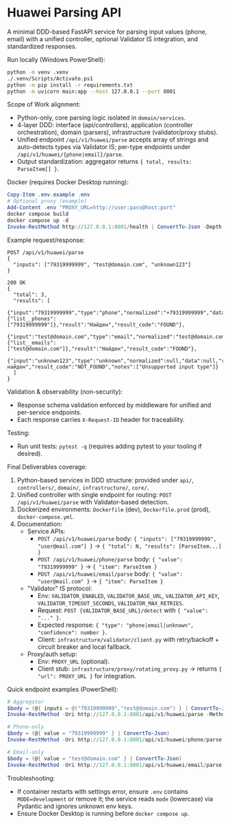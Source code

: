 # Huawei Parsing API

A minimal DDD-based FastAPI service for parsing input values (phone, email) with a unified controller, optional Validator IS integration, and standardized responses.

Run locally (Windows PowerShell):

```bash
python -m venv .venv
./.venv/Scripts/Activate.ps1
python -m pip install -r requirements.txt
python -m uvicorn main:app --host 127.0.0.1 --port 8001
```

Scope of Work alignment:
- Python-only, core parsing logic isolated in `domain/services`.
- 4-layer DDD: interface (api/controllers), application (controller orchestration), domain (parsers), infrastructure (validator/proxy stubs).
- Unified endpoint `/api/v1/huawei/parse` accepts array of strings and auto-detects types via Validator IS; per-type endpoints under `/api/v1/huawei/{phone|email}/parse`.
- Output standardization: aggregator returns `{ total, results: ParseItem[] }`.

Docker (requires Docker Desktop running):
```powershell
Copy-Item .env.example .env
# Optional proxy (example)
Add-Content .env "PROXY_URL=http://user:pass@host:port"
docker compose build
docker compose up -d
Invoke-RestMethod http://127.0.0.1:8001/health | ConvertTo-Json -Depth 6
```

Example request/response:
```http
POST /api/v1/huawei/parse
{
  "inputs": ["79319999999", "test@domain.com", "unknown123"]
}

200 OK
{
  "total": 3,
  "results": [
    {"input":"79319999999","type":"phone","normalized":"+79319999999","data":{"list__phones":["79319999999"]},"result":"Найден","result_code":"FOUND"},
    {"input":"test@domain.com","type":"email","normalized":"test@domain.com","data":{"list__emails":["test@domain.com"]},"result":"Найден","result_code":"FOUND"},
    {"input":"unknown123","type":"unknown","normalized":null,"data":null,"result":"Не найден","result_code":"NOT_FOUND","notes":["Unsupported input type"]}
  ]
}
```

Validation & observability (non-security):
- Response schema validation enforced by middleware for unified and per-service endpoints.
- Each response carries `X-Request-ID` header for traceability.

Testing:
- Run unit tests: `pytest -q` (requires adding pytest to your tooling if desired).

Final Deliverables coverage:
1) Python-based services in DDD structure: provided under `api/`, `controllers/`, `domain/`, `infrastructure/`, `core/`.
2) Unified controller with single endpoint for routing: `POST /api/v1/huawei/parse` with Validator-based detection.
3) Dockerized environments: `Dockerfile` (dev), `Dockerfile.prod` (prod), `docker-compose.yml`.
4) Documentation:
   - Service APIs:
     - `POST /api/v1/huawei/parse` body: `{ "inputs": ["79319999999", "user@mail.com"] }` → `{ "total": N, "results": [ParseItem...] }`
     - `POST /api/v1/huawei/phone/parse` body: `{ "value": "79319999999" }` → `{ "item": ParseItem }`
     - `POST /api/v1/huawei/email/parse` body: `{ "value": "user@mail.com" }` → `{ "item": ParseItem }`
   - "Validator" IS protocol:
     - Env: `VALIDATOR_ENABLED`, `VALIDATOR_BASE_URL`, `VALIDATOR_API_KEY`, `VALIDATOR_TIMEOUT_SECONDS`, `VALIDATOR_MAX_RETRIES`.
     - Request: `POST {VALIDATOR_BASE_URL}/detect` with `{ "value": "..." }`.
     - Expected response: `{ "type": "phone|email|unknown", "confidence": number }`.
     - Client: `infrastructure/validator/client.py` with retry/backoff + circuit breaker and local fallback.
   - Proxy/auth setup:
     - Env: `PROXY_URL` (optional).
     - Client stub: `infrastructure/proxy/rotating_proxy.py` → returns `{ "url": PROXY_URL }` for integration.

Quick endpoint examples (PowerShell):
```powershell
# Aggregator
$body = (@{ inputs = @("79319999999","test@domain.com") } | ConvertTo-Json)
Invoke-RestMethod -Uri http://127.0.0.1:8001/api/v1/huawei/parse -Method POST -Body $body -ContentType "application/json" | ConvertTo-Json -Depth 8

# Phone-only
$body = (@{ value = "79319999999" } | ConvertTo-Json)
Invoke-RestMethod -Uri http://127.0.0.1:8001/api/v1/huawei/phone/parse -Method POST -Body $body -ContentType "application/json" | ConvertTo-Json -Depth 8

# Email-only
$body = (@{ value = "test@domain.com" } | ConvertTo-Json)
Invoke-RestMethod -Uri http://127.0.0.1:8001/api/v1/huawei/email/parse -Method POST -Body $body -ContentType "application/json" | ConvertTo-Json -Depth 8
```

Troubleshooting:
- If container restarts with settings error, ensure `.env` contains `MODE=development` or remove it; the service reads `mode` (lowercase) via Pydantic and ignores unknown env keys.
- Ensure Docker Desktop is running before `docker compose up`.



